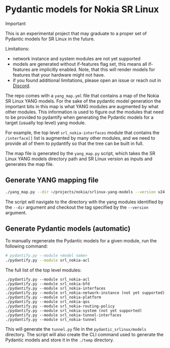 # Pydantic models for Nokia SR Linux

> [!IMPORTANT]
> This is an experimental project that may graduate to a proper set of Pydantic models for SR Linux in the future.
>
> Limitations:
>
> - network instance and system modules are not yet supported
> - models are generated without if-features flag set, this means all if-features are implicitly enabled. Note, that this will render models for features that your hardware might not have.
> - if you found additional limitations, please open an issue or reach out in [Discord](https://discord.gg/tZvgjQ6PZf).

The repo comes with a `yang_map.yml` file that contains a map of the Nokia SR Linux YANG models. For the sake of the pydantic model generation the important bits in this map is what YANG modules are augmented by what other modules. This information is used to figure out the modules that need to be provided to pydantify when generating the Pydantic models for a target (usually top level) yang module.

For example, the top level `srl_nokia-interfaces` module that contains the `/interface[]` list is augmented by many other modules, and we need to provide all of them to pydantify so that the tree can be built in full.

The map file is generated by the `yang_map.py` script, which takes the SR Linux YANG models directory path and SR Linux version as inputs and generates the map file.

## Generate YANG mapping file

```bash
./yang_map.py --dir ~/projects/nokia/srlinux-yang-models --version v24.10.1
```

The script will navigate to the directory with the yang modules identified by the `--dir` argument and checkout the tag specified by the `--version` argument.

## Generate Pydantic models (automatic)

To manually regenerate the Pydantic models for a given module, run the following command:

```bash
# pydantify.py --module <model name>
./pydantify.py --module srl_nokia-acl
```

The full list of the top level modules:

```
./pydantify.py --module srl_nokia-acl
./pydantify.py --module srl_nokia-bfd
./pydantify.py --module srl_nokia-interfaces
./pydantify.py --module srl_nokia-network-instance (not yet supported)
./pydantify.py --module srl_nokia-platform
./pydantify.py --module srl_nokia-qos
./pydantify.py --module srl_nokia-routing-policy
./pydantify.py --module srl_nokia-system (not yet supported)
./pydantify.py --module srl_nokia-tunnel-interfaces
./pydantify.py --module srl_nokia-tunnel
```

This will generate the `tunnel.py` file in the `pydantic_srlinux/models` directory. The script will also create the CLI command used to generate the Pydantic models and store it in the `./temp` directory.
